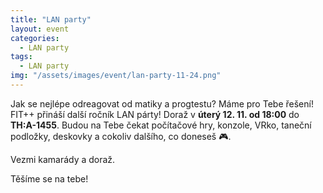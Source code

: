 ```yaml
---
title: "LAN party"
layout: event
categories:
  - LAN party
tags:
  - LAN party
img: "/assets/images/event/lan-party-11-24.png"
---
```


Jak se nejlépe odreagovat od matiky a progtestu? Máme pro Tebe řešení! FIT++ přináší další ročník LAN párty! Doraž v **úterý 12. 11. od 18:00** do **TH:A-1455**.
Budou na Tebe čekat počítačové hry, konzole, VRko, taneční podložky, deskovky a cokoliv dalšího, co doneseš 🎮. 

Vezmi kamarády a doraž.

Těšíme se na tebe!